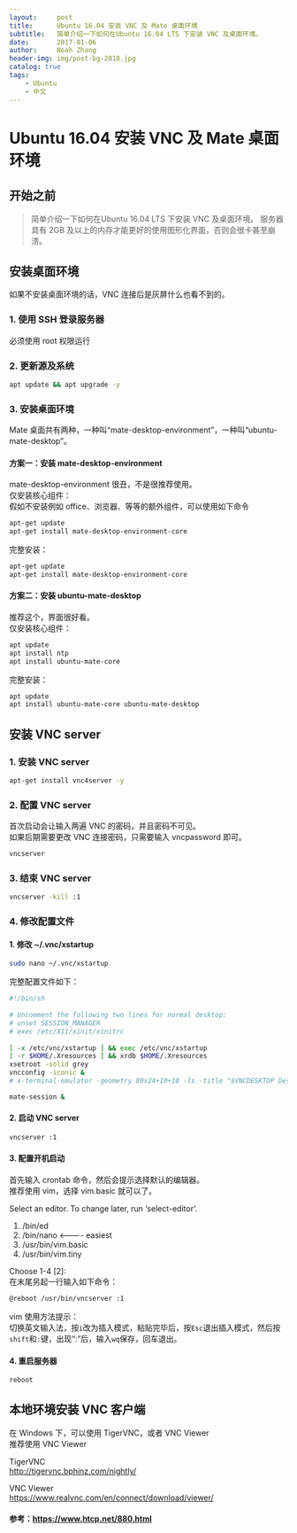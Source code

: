 ```yaml
---
layout:     post
title:      Ubuntu 16.04 安装 VNC 及 Mate 桌面环境
subtitle:   简单介绍一下如何在Ubuntu 16.04 LTS 下安装 VNC 及桌面环境。
date:       2017-01-06
author:     Noah Zhang
header-img: img/post-bg-2018.jpg
catalog: true
tags:
    - Ubuntu
    - 中文
---
```

# Ubuntu 16.04 安装 VNC 及 Mate 桌面环境
## 开始之前
>简单介绍一下如何在Ubuntu 16.04 LTS 下安装 VNC 及桌面环境。
>服务器具有 2GB 及以上的内存才能更好的使用图形化界面，否则会很卡甚至崩溃。

## 安装桌面环境
如果不安装桌面环境的话，VNC 连接后是灰屏什么也看不到的。

### 1. 使用 SSH 登录服务器
必须使用 root 权限运行

### 2. 更新源及系统  

```sh
apt update && apt upgrade -y
```

### 3. 安装桌面环境
Mate 桌面共有两种，一种叫“mate-desktop-environment”，一种叫“ubuntu-mate-desktop”。

#### 方案一：安装 mate-desktop-environment
mate-desktop-environment 很丑，不是很推荐使用。  
仅安装核心组件：  
假如不安装例如 office、浏览器、等等的额外组件，可以使用如下命令  
```sh
apt-get update
apt-get install mate-desktop-environment-core
```
完整安装：  
```sh
apt-get update
apt-get install mate-desktop-environment-core
```

#### 方案二：安装 ubuntu-mate-desktop
推荐这个，界面很好看。  
仅安装核心组件：  
```sh
apt update
apt install ntp
apt install ubuntu-mate-core
```
完整安装：  
```sh
apt update
apt install ubuntu-mate-core ubuntu-mate-desktop
```

## 安装 VNC server
### 1. 安装 VNC server  

```sh
apt-get install vnc4server -y
```

### 2. 配置 VNC server
首次启动会让输入两遍 VNC 的密码，并且密码不可见。  
如果后期需要更改 VNC 连接密码，只需要输入 vncpassword 即可。
```sh
vncserver
```

### 3. 结束 VNC server  
```sh
vncserver -kill :1
```

### 4. 修改配置文件
#### 1. 修改 ~/.vnc/xstartup  
```sh
sudo nano ~/.vnc/xstartup
```
完整配置文件如下：
```sh
#!/bin/sh
 
# Uncomment the following two lines for normal desktop:
# unset SESSION_MANAGER
# exec /etc/X11/xinit/xinitrc
 
[ -x /etc/vnc/xstartup ] && exec /etc/vnc/xstartup
[ -r $HOME/.Xresources ] && xrdb $HOME/.Xresources
xsetroot -solid grey 
vncconfig -iconic &
# x-terminal-emulator -geometry 80x24+10+10 -ls -title "$VNCDESKTOP Desktop" &

mate-session &
```

#### 2. 启动 VNC server
```sh
vncserver :1
```

#### 3. 配置开机启动
首先输入 crontab 命令，然后会提示选择默认的编辑器。  
推荐使用 vim，选择 vim.basic 就可以了。

Select an editor. To change later, run ‘select-editor’.  
1. /bin/ed  
2. /bin/nano <---- easiest  
3. /usr/bin/vim.basic   
4. /usr/bin/vim.tiny  

Choose 1-4 [2]:   
在末尾另起一行输入如下命令：

```sh
@reboot /usr/bin/vncserver :1
```

vim 使用方法提示：  
切换英文输入法，按```i```改为插入模式，粘贴完毕后，按```Esc```退出插入模式，然后按```shift```和```:```键，出现“:”后，输入```wq```保存，回车退出。

#### 4. 重启服务器
```sh
reboot
```

## 本地环境安装 VNC 客户端
在 Windows 下，可以使用 TigerVNC，或者 VNC Viewer  
推荐使用 VNC Viewer

TigerVNC  
<http://tigervnc.bphinz.com/nightly/>

VNC Viewer  
<https://www.realvnc.com/en/connect/download/viewer/>

#### 参考：<https://www.htcp.net/880.html>
